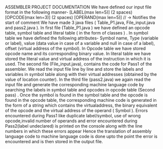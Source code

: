 ASSEMBLER PROJECT DOCUMENTATION
We have defined our input file format in the following manner-
[LABEL(max len=5)] (2 spaces) [OPCODE(max len=3)] (2 spaces) [OPERAND(max len=5)]
// → Notifies the start of comment
We have made 3 java files ( Table_P1.java, File_input.java and
pass2.java ).
In first file (Table_P1.java ) we have defined an opcode table,
symbol table and literal table ( in the form of classes ) .
In symbol table we have defined the following attributes-
Symbol name, Type (variable or label), value (data value in case of
a variable and null in case of a label), offset (virtual address of the
symbol).
In Opcode table we have stored opcode name and its
corresponding binary value.
In literal table we have stored the literal value and virtual address
of the instruction in which it is used.
The second file (File_input.java), contains the code for Pass1 of the
assembler. We read the input file line by line and store the labels
and variables in symbol table along with their virtual addresses
(obtained by the value of location counter).
In the third file (pass2.java) we again read the input file and
generate the corresponding machine language code by searching
the labels in symbol table and opcodes in opcode table (Second
pass) .
Once the symbol is found in the symbol table and the opcode is
found in the opcode table, the corresponding machine code is
generated in the form of a string which contains the virtualaddress, the binary equivalent of the opcode and the virtual
address of the operand ( Symbol ).
Errors encountered during Pass1 like duplicate label/symbol, use
of wrong opcode,invalid number of operands and error
encountered during Pass2(label undeclared) is printed on the
console along with the line numbers in which these errors appear
Hence the translation of assembly language code to machine
language code is done upto the point the error is encountered
and is then stored in the output file.
